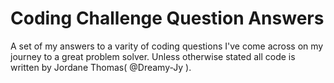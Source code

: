 # Coding Challenge Question Answers

A set of my answers to a varity of coding questions I've come across on my journey to a great problem solver. Unless otherwise stated all code is written by Jordane Thomas( @Dreamy-Jy ).
